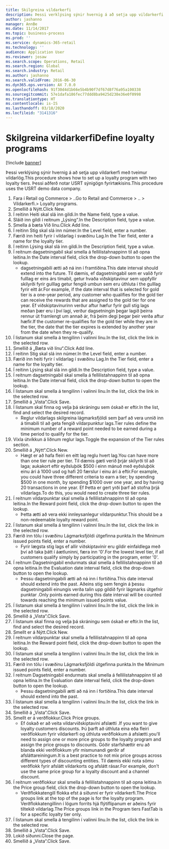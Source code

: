 ```yaml
---
title: Skilgreina vildarkerfi
description: Þessi verklýsing sýnir hvernig á að setja upp vildarkerfi með tveimur vildarlög.
author: jashanno
manager: AnnBe
ms.date: 11/14/2017
ms.topic: business-process
ms.prod: ''
ms.service: dynamics-365-retail
ms.technology: ''
audience: Application User
ms.reviewer: josaw
ms.search.scope: Operations, Retail
ms.search.region: Global
ms.search.industry: Retail
ms.author: jashanno
ms.search.validFrom: 2016-06-30
ms.dyn365.ops.version: AX 7.0.0
ms.openlocfilehash: 91f30d4d1b66e5b4b90f7df67d8f76a95a100338
ms.sourcegitcommit: 57e1dafa186fec77ddd8ba9425d238e36e0f0998
ms.translationtype: HT
ms.contentlocale: is-IS
ms.lasthandoff: 03/18/2020
ms.locfileid: "3141316"
---
```

# <a name="define-loyalty-programs"></a><span data-ttu-id="2339d-103">Skilgreina vildarkerfi</span><span class="sxs-lookup"><span data-stu-id="2339d-103">Define loyalty programs</span></span>

[!include [banner](../includes/banner.md)]

<span data-ttu-id="2339d-104">Þessi verklýsing sýnir hvernig á að setja upp vildarkerfi með tveimur vildarlög.</span><span class="sxs-lookup"><span data-stu-id="2339d-104">This procedure shows how to set up a loyalty program with two loyalty tiers.</span></span> <span data-ttu-id="2339d-105">Þessi aðferð notar USRT sýnigögn fyrirtækisins.</span><span class="sxs-lookup"><span data-stu-id="2339d-105">This procedure uses the USRT demo data company.</span></span>

1. <span data-ttu-id="2339d-106">Fara í Retail og Commerce > ..</span><span class="sxs-lookup"><span data-stu-id="2339d-106">Go to Retail and Commerce > ..</span></span> <span data-ttu-id="2339d-107">> Vildarkerfi.</span><span class="sxs-lookup"><span data-stu-id="2339d-107">> Loyalty programs.</span></span>
2. <span data-ttu-id="2339d-108">Smellið á Nýtt.</span><span class="sxs-lookup"><span data-stu-id="2339d-108">Click New.</span></span>
3. <span data-ttu-id="2339d-109">Í reitinn Heiti skal slá inn gildi.</span><span class="sxs-lookup"><span data-stu-id="2339d-109">In the Name field, type a value.</span></span>
4. <span data-ttu-id="2339d-110">Sláið inn gildi í reitnum „Lýsing“.</span><span class="sxs-lookup"><span data-stu-id="2339d-110">In the Description field, type a value.</span></span>
5. <span data-ttu-id="2339d-111">Smella á bæta Við línu.</span><span class="sxs-lookup"><span data-stu-id="2339d-111">Click Add line.</span></span>
6. <span data-ttu-id="2339d-112">Í reitinn Stig skal slá inn númer.</span><span class="sxs-lookup"><span data-stu-id="2339d-112">In the Level field, enter a number.</span></span>
7. <span data-ttu-id="2339d-113">Færið inn heiti fyrir í vildarlag í svæðinu Lag.</span><span class="sxs-lookup"><span data-stu-id="2339d-113">In the Tier field, enter a name for the loyalty tier.</span></span>
8. <span data-ttu-id="2339d-114">Í reitinn Lýsing skal slá inn gildi.</span><span class="sxs-lookup"><span data-stu-id="2339d-114">In the Description field, type a value.</span></span>
9. <span data-ttu-id="2339d-115">Í reitnum dagsetningabil skal smella á fellilistahnappinn til að opna leitina.</span><span class="sxs-lookup"><span data-stu-id="2339d-115">In the Date interval field, click the drop-down button to open the lookup.</span></span>
    * <span data-ttu-id="2339d-116">dagsetningabili ætti að ná inn í framtíðina.</span><span class="sxs-lookup"><span data-stu-id="2339d-116">This date interval should extend into the future.</span></span> <span data-ttu-id="2339d-117">Til dæmis, ef dagsetningabil sem er valið fyrir fulllag er eins árs tímabil, getur hvaða viðskiptavinur sem uppfyllir skilyrði fyrir gulllag getur fengið umbun sem eru úthluta í the gulllag fyrir eitt ár.</span><span class="sxs-lookup"><span data-stu-id="2339d-117">For example, if the date interval that is selected for gold tier is a one-year period, any customer who qualifies for the gold tier can receive the rewards that are assigned to the gold tier for one year.</span></span> <span data-ttu-id="2339d-118">Ef viðskiptavinurinn verður aftur hæfur fyrir gull stig lags meðan þær eru í því lagi, verður dagsetningin þegar lagið þeirra rennur út framlengt um annað ár, frá þeim degi þegar þeir verða aftur hæfir.</span><span class="sxs-lookup"><span data-stu-id="2339d-118">If the customer re-qualifies for the gold tier while they are in the tier, the date that the tier expires is extended by another year from the date when they re-qualify.</span></span>  
10. <span data-ttu-id="2339d-119">Í listanum skal smella á tengilinn í valinni línu.</span><span class="sxs-lookup"><span data-stu-id="2339d-119">In the list, click the link in the selected row.</span></span>
11. <span data-ttu-id="2339d-120">Smellið á „Bæta við línu“.</span><span class="sxs-lookup"><span data-stu-id="2339d-120">Click Add line.</span></span>
12. <span data-ttu-id="2339d-121">Í reitinn Stig skal slá inn númer.</span><span class="sxs-lookup"><span data-stu-id="2339d-121">In the Level field, enter a number.</span></span>
13. <span data-ttu-id="2339d-122">Færið inn heiti fyrir í vildarlag í svæðinu Lag.</span><span class="sxs-lookup"><span data-stu-id="2339d-122">In the Tier field, enter a name for the loyalty tier.</span></span>
14. <span data-ttu-id="2339d-123">Í reitinn Lýsing skal slá inn gildi.</span><span class="sxs-lookup"><span data-stu-id="2339d-123">In the Description field, type a value.</span></span>
15. <span data-ttu-id="2339d-124">Í reitnum dagsetningabil skal smella á fellilistahnappinn til að opna leitina.</span><span class="sxs-lookup"><span data-stu-id="2339d-124">In the Date interval field, click the drop-down button to open the lookup.</span></span>
16. <span data-ttu-id="2339d-125">Í listanum skal smella á tengilinn í valinni línu.</span><span class="sxs-lookup"><span data-stu-id="2339d-125">In the list, click the link in the selected row.</span></span>
17. <span data-ttu-id="2339d-126">Smellið á „Vista“.</span><span class="sxs-lookup"><span data-stu-id="2339d-126">Click Save.</span></span>
18. <span data-ttu-id="2339d-127">Í listanum skal finna og velja þá skráningu sem óskað er eftir.</span><span class="sxs-lookup"><span data-stu-id="2339d-127">In the list, find and select the desired record.</span></span>
    * <span data-ttu-id="2339d-128">Reglur vildarlags skilgreina lágmarksfjöldi sem þarf að vera unnið inn á tímabili til að geta fengið vildarpunktur lags.</span><span class="sxs-lookup"><span data-stu-id="2339d-128">Tier rules define the minimum number of a reward point needed to be earned during a time period to qualify for the tier.</span></span>  
19. <span data-ttu-id="2339d-129">Víxla útvíkkun á liðnum reglur lags.</span><span class="sxs-lookup"><span data-stu-id="2339d-129">Toggle the expansion of the Tier rules section.</span></span>
20. <span data-ttu-id="2339d-130">Smellið á „Nýtt“.</span><span class="sxs-lookup"><span data-stu-id="2339d-130">Click New.</span></span>
    * <span data-ttu-id="2339d-131">Hægt er að hafa fleiri en eitt lag reglu hvert lag.</span><span class="sxs-lookup"><span data-stu-id="2339d-131">You can have more than one tier rule per tier.</span></span> <span data-ttu-id="2339d-132">Til dæmis gæti verið þrjár skilyrði til að laga; aukakort eftir eyðsluþök $500 í einn mánuð með eyðsluþök einu ári á 1000 usd og hafi 20 færslur í einu ári á eftir.</span><span class="sxs-lookup"><span data-stu-id="2339d-132">For example, you could have three different criteria to earn a tier; by spending $500 in one month, by spending $1000 over one year, and by having 20 transactions in one year.</span></span> <span data-ttu-id="2339d-133">Ef Þetta er gert yrði þarf að stofna þrjá vildarlags.</span><span class="sxs-lookup"><span data-stu-id="2339d-133">To do this, you would need to create three tier rules.</span></span>  
21. <span data-ttu-id="2339d-134">Í reitnum vildarpunktar skal smella á fellilistahnappinn til að opna leitina.</span><span class="sxs-lookup"><span data-stu-id="2339d-134">In the Reward point field, click the drop-down button to open the lookup.</span></span>
    * <span data-ttu-id="2339d-135">Þetta ætti að vera ekki innleysanlegur vildarpunktur.</span><span class="sxs-lookup"><span data-stu-id="2339d-135">This should be a non-redeemable loyalty reward point.</span></span>  
22. <span data-ttu-id="2339d-136">Í listanum skal smella á tengilinn í valinni línu.</span><span class="sxs-lookup"><span data-stu-id="2339d-136">In the list, click the link in the selected row.</span></span>
23. <span data-ttu-id="2339d-137">Færið inn tölu í svæðinu Lágmarksfjöldi útgefinna punkta.</span><span class="sxs-lookup"><span data-stu-id="2339d-137">In the Minimum issued points field, enter a number.</span></span>
    * <span data-ttu-id="2339d-138">Fyrir lægsta stig lags ef allir viðskiptavinir eru gildir einfaldlega með því að taka þátt í áætluninni, færa inn '0'.</span><span class="sxs-lookup"><span data-stu-id="2339d-138">For the lowest level tier, if all customers qualify simply by participating in the program, enter '0'.</span></span>  
24. <span data-ttu-id="2339d-139">Í reitnum Dagsetningabil endurmats skal smella á fellilistahnappinn til að opna leitina.</span><span class="sxs-lookup"><span data-stu-id="2339d-139">In the Evaluation date interval field, click the drop-down button to open the lookup.</span></span>
    * <span data-ttu-id="2339d-140">Þessu dagsetningabili ætti að ná inn í fortíðina.</span><span class="sxs-lookup"><span data-stu-id="2339d-140">This date interval should extend into the past.</span></span> <span data-ttu-id="2339d-141">Aðeins stig sem fengin á þessu dagsetningabili einungis verða talin upp gildið fyrir lágmarks útgefnir punktar .</span><span class="sxs-lookup"><span data-stu-id="2339d-141">Only points earned during this date interval will be counted towards reaching the minimum issued points value.</span></span>  
25. <span data-ttu-id="2339d-142">Í listanum skal smella á tengilinn í valinni línu.</span><span class="sxs-lookup"><span data-stu-id="2339d-142">In the list, click the link in the selected row.</span></span>
26. <span data-ttu-id="2339d-143">Smellið á „Vista“.</span><span class="sxs-lookup"><span data-stu-id="2339d-143">Click Save.</span></span>
27. <span data-ttu-id="2339d-144">Í listanum skal finna og velja þá skráningu sem óskað er eftir.</span><span class="sxs-lookup"><span data-stu-id="2339d-144">In the list, find and select the desired record.</span></span>
28. <span data-ttu-id="2339d-145">Smellt er á Nýtt.</span><span class="sxs-lookup"><span data-stu-id="2339d-145">Click New.</span></span>
29. <span data-ttu-id="2339d-146">Í reitnum vildarpunktar skal smella á fellilistahnappinn til að opna leitina.</span><span class="sxs-lookup"><span data-stu-id="2339d-146">In the Reward point field, click the drop-down button to open the lookup.</span></span>
30. <span data-ttu-id="2339d-147">Í listanum skal smella á tengilinn í valinni línu.</span><span class="sxs-lookup"><span data-stu-id="2339d-147">In the list, click the link in the selected row.</span></span>
31. <span data-ttu-id="2339d-148">Færið inn tölu í svæðinu Lágmarksfjöldi útgefinna punkta.</span><span class="sxs-lookup"><span data-stu-id="2339d-148">In the Minimum issued points field, enter a number.</span></span>
32. <span data-ttu-id="2339d-149">Í reitnum Dagsetningabil endurmats skal smella á fellilistahnappinn til að opna leitina.</span><span class="sxs-lookup"><span data-stu-id="2339d-149">In the Evaluation date interval field, click the drop-down button to open the lookup.</span></span>
    * <span data-ttu-id="2339d-150">Þessu dagsetningabili ætti að ná inn í fortíðina.</span><span class="sxs-lookup"><span data-stu-id="2339d-150">This date interval should extend into the past.</span></span>  
33. <span data-ttu-id="2339d-151">Í listanum skal smella á tengilinn í valinni línu.</span><span class="sxs-lookup"><span data-stu-id="2339d-151">In the list, click the link in the selected row.</span></span>
34. <span data-ttu-id="2339d-152">Smellið á „Vista“.</span><span class="sxs-lookup"><span data-stu-id="2339d-152">Click Save.</span></span>
35. <span data-ttu-id="2339d-153">Smellt er á verðflokkur.</span><span class="sxs-lookup"><span data-stu-id="2339d-153">Click Price groups.</span></span>
    * <span data-ttu-id="2339d-154">Ef óskað er að veita vildarviðskiptavini afslætti .</span><span class="sxs-lookup"><span data-stu-id="2339d-154">If you want to give loyalty customers discounts.</span></span> <span data-ttu-id="2339d-155">Þú þarft að úthluta eina eða fleiri verðflokkum fyrir vildarkerfi og úthluta verðflokkum á afslætti.</span><span class="sxs-lookup"><span data-stu-id="2339d-155">you'll need to assign one or more price groups to the loyalty program and assign the price groups to discounts.</span></span> <span data-ttu-id="2339d-156">Góðir starfshættir eru að blanda ekki verðflokkum yfir mismunandi gerðir af afsláttareiningum.</span><span class="sxs-lookup"><span data-stu-id="2339d-156">It is a best practice to not mix price groups across different types of discounting entities.</span></span>  <span data-ttu-id="2339d-157">Til dæmis ekki nota sömu verðflokk fyrir afslátt vildarkorts og afslátt rásar.</span><span class="sxs-lookup"><span data-stu-id="2339d-157">For example, don't use the same price group for a loyalty discount and a channel discount.</span></span>  
36. <span data-ttu-id="2339d-158">Í reitnum verðflokkur skal smella á fellilistahnappinn til að opna leitina.</span><span class="sxs-lookup"><span data-stu-id="2339d-158">In the Price group field, click the drop-down button to open the lookup.</span></span>
    * <span data-ttu-id="2339d-159">Verðflokkatengill flokka efst á síðunni er fyrir vildarkerfi.</span><span class="sxs-lookup"><span data-stu-id="2339d-159">The Price groups link at the top of the page is for the loyalty program.</span></span> <span data-ttu-id="2339d-160">Verðflokkatengillinn í lögum forrits hjá flýtiflipanum er aðeins fyrir tiltekið vildarlag.</span><span class="sxs-lookup"><span data-stu-id="2339d-160">The Price groups link in the Program tiers FastTab is for a specific loyalty tier only.</span></span>  
37. <span data-ttu-id="2339d-161">Í listanum skal smella á tengilinn í valinni línu.</span><span class="sxs-lookup"><span data-stu-id="2339d-161">In the list, click the link in the selected row.</span></span>
38. <span data-ttu-id="2339d-162">Smellið á „Vista“.</span><span class="sxs-lookup"><span data-stu-id="2339d-162">Click Save.</span></span>
39. <span data-ttu-id="2339d-163">Lokið síðunni.</span><span class="sxs-lookup"><span data-stu-id="2339d-163">Close the page.</span></span>
40. <span data-ttu-id="2339d-164">Smellið á „Vista“.</span><span class="sxs-lookup"><span data-stu-id="2339d-164">Click Save.</span></span>

